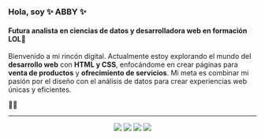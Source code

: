 ### Hola, soy ✨ ABBY ✨

#### Futura analista en ciencias de datos y desarrolladora web en formación LOL🍷

Bienvenido a mi rincón digital. Actualmente estoy explorando el mundo del **desarrollo web** con **HTML y CSS**, enfocándome en crear páginas para **venta de productos** y **ofrecimiento de servicios**. Mi meta es combinar mi pasión por el diseño con el análisis de datos para crear experiencias web únicas y eficientes.

🍷✨

---

<p align="center">
  <img src="https://img.shields.io/badge/HTML5-E34F26?style=for-the-badge&logo=html5&logoColor=white" />
  <img src="https://img.shields.io/badge/CSS3-1572B6?style=for-the-badge&logo=css3&logoColor=white" />
  <img src="https://img.shields.io/badge/Próximamente-800000?style=for-the-badge&label=Python&logo=python&logoColor=white" />
  <img src="https://img.shields.io/badge/Próximamente-800000?style=for-the-badge&label=SQL&logo=mysql&logoColor=white" />
</p>

